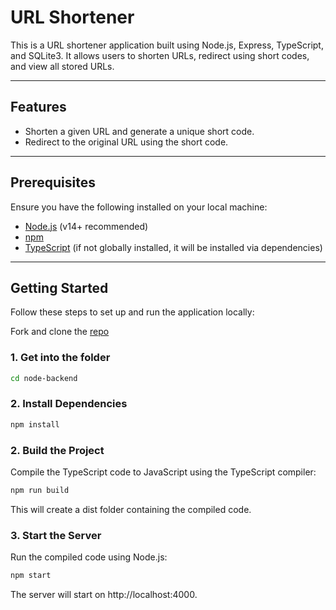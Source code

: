 # URL Shortener

This is a URL shortener application built using Node.js, Express, TypeScript, and SQLite3. It allows users to shorten URLs, redirect using short codes, and view all stored URLs.

---

## Features

- Shorten a given URL and generate a unique short code.
- Redirect to the original URL using the short code.

---

## Prerequisites

Ensure you have the following installed on your local machine:

- [Node.js](https://nodejs.org/) (v14+ recommended)
- [npm](https://www.npmjs.com/)
- [TypeScript](https://www.typescriptlang.org/) (if not globally installed, it will be installed via dependencies)

---

## Getting Started

Follow these steps to set up and run the application locally:

Fork and clone the [repo](https://github.com/shobhan-sundar-goutam/url-shortener)

### 1. Get into the folder

```bash
cd node-backend
```

### 2. Install Dependencies

```bash
npm install
```

### 2. Build the Project

Compile the TypeScript code to JavaScript using the TypeScript compiler:

```bash
npm run build
```

This will create a dist folder containing the compiled code.

### 3. Start the Server

Run the compiled code using Node.js:

```bash
npm start
```

The server will start on http://localhost:4000.
